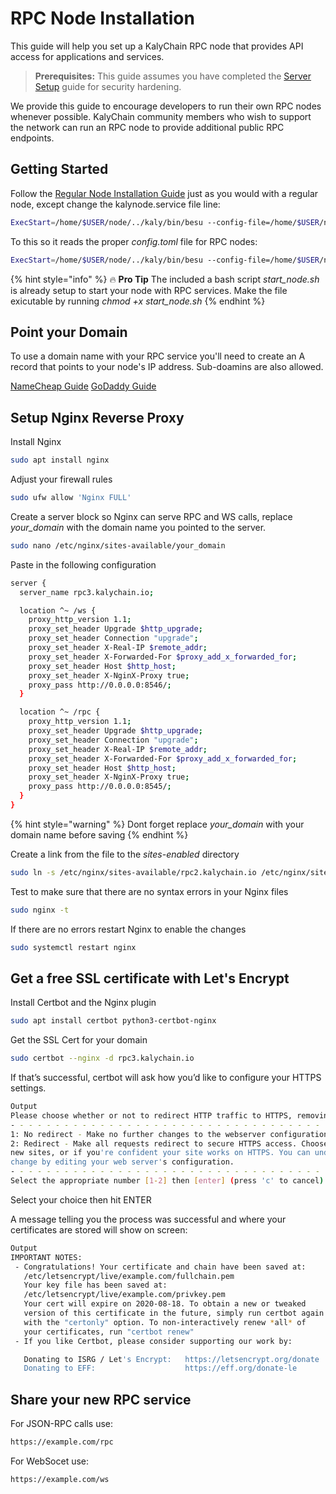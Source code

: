 # RPC Node Installation

This guide will help you set up a KalyChain RPC node that provides API access for applications and services.

> **Prerequisites:** This guide assumes you have completed the [Server Setup](server-setup.md) guide for security hardening.

We provide this guide to encourage developers to run their own RPC nodes whenever possible. KalyChain community members who wish to support the network can run an RPC node to provide additional public RPC endpoints.


## Getting Started

Follow the [Regular Node Installation Guide](regular-node.md) just as you would with a regular node, except change the kalynode.service file line:

```sh
ExecStart=/home/$USER/node/../kaly/bin/besu --config-file=/home/$USER/node-install/configs/regular/config.toml
```

To this so it reads the proper _config.toml_ file for RPC nodes:

```sh
ExecStart=/home/$USER/node/../kaly/bin/besu --config-file=/home/$USER/node-install/configs/rpc/config.toml
```

{% hint style="info" %} :fire: **Pro Tip** The included a bash script *start_node.sh* is already setup to start your node with RPC services. Make the file exicutable by running *chmod +x start_node.sh*
{% endhint %}

## Point your Domain

To use a domain name with your RPC service you'll need to create an A record that points to your node's IP address. Sub-doamins are also allowed.

[NameCheap Guide](https://www.namecheap.com/support/knowledgebase/article.aspx/319/2237/how-can-i-set-up-an-a-address-record-for-my-domain/)
[GoDaddy Guide](https://www.godaddy.com/help/add-an-a-record-19238)

## Setup Nginx Reverse Proxy  

Install Nginx

```sh
sudo apt install nginx
```

Adjust your firewall rules

```sh
sudo ufw allow 'Nginx FULL'
```

Create a server block so Nginx can serve RPC and WS calls, replace *your_domain* with the domain name you pointed to the server.

```sh
sudo nano /etc/nginx/sites-available/your_domain
```

Paste in the following configuration

```sh
server {
  server_name rpc3.kalychain.io;

  location ^~ /ws {
    proxy_http_version 1.1;
    proxy_set_header Upgrade $http_upgrade;
    proxy_set_header Connection "upgrade";
    proxy_set_header X-Real-IP $remote_addr;
    proxy_set_header X-Forwarded-For $proxy_add_x_forwarded_for;
    proxy_set_header Host $http_host;
    proxy_set_header X-NginX-Proxy true;
    proxy_pass http://0.0.0.0:8546/;
  }

  location ^~ /rpc {
    proxy_http_version 1.1;
    proxy_set_header Upgrade $http_upgrade;
    proxy_set_header Connection "upgrade";
    proxy_set_header X-Real-IP $remote_addr;
    proxy_set_header X-Forwarded-For $proxy_add_x_forwarded_for;
    proxy_set_header Host $http_host;
    proxy_set_header X-NginX-Proxy true;
    proxy_pass http://0.0.0.0:8545/;
  }
}
```
{% hint style="warning" %}
Dont forget replace *your_domain* with your domain name before saving
{% endhint %}

Create a link from the file to the *sites-enabled* directory

```sh
sudo ln -s /etc/nginx/sites-available/rpc2.kalychain.io /etc/nginx/sites-enabled/
```

Test to make sure that there are no syntax errors in your Nginx files

```sh
sudo nginx -t
```
If there are no errors restart Nginx to enable the changes

```sh
sudo systemctl restart nginx
```

## Get a free SSL certificate with Let's Encrypt

Install Certbot and the Nginx plugin

```sh
sudo apt install certbot python3-certbot-nginx
```

Get the SSL Cert for your domain 

```sh
sudo certbot --nginx -d rpc3.kalychain.io
```

If that’s successful, certbot will ask how you’d like to configure your HTTPS settings.

```sh
Output
Please choose whether or not to redirect HTTP traffic to HTTPS, removing HTTP access.
- - - - - - - - - - - - - - - - - - - - - - - - - - - - - - - - - - - - - - - -
1: No redirect - Make no further changes to the webserver configuration.
2: Redirect - Make all requests redirect to secure HTTPS access. Choose this for
new sites, or if you're confident your site works on HTTPS. You can undo this
change by editing your web server's configuration.
- - - - - - - - - - - - - - - - - - - - - - - - - - - - - - - - - - - - - - - -
Select the appropriate number [1-2] then [enter] (press 'c' to cancel):

```

Select your choice then hit ENTER

A message telling you the process was successful and where your certificates are stored will show on screen:

```sh
Output
IMPORTANT NOTES:
 - Congratulations! Your certificate and chain have been saved at:
   /etc/letsencrypt/live/example.com/fullchain.pem
   Your key file has been saved at:
   /etc/letsencrypt/live/example.com/privkey.pem
   Your cert will expire on 2020-08-18. To obtain a new or tweaked
   version of this certificate in the future, simply run certbot again
   with the "certonly" option. To non-interactively renew *all* of
   your certificates, run "certbot renew"
 - If you like Certbot, please consider supporting our work by:

   Donating to ISRG / Let's Encrypt:   https://letsencrypt.org/donate
   Donating to EFF:                    https://eff.org/donate-le

```

## Share your new RPC service

For JSON-RPC calls use:

```sh
https://example.com/rpc
```
For WebSocet use:

```sh
https://example.com/ws
```